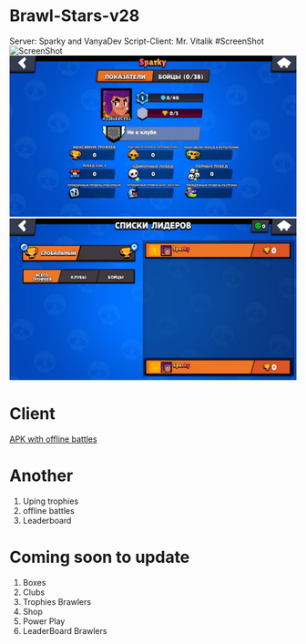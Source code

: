 # Brawl-Stars-v28
Server: Sparky and VanyaDev
Script-Client: Mr. Vitalik
#ScreenShot
![ScreenShot](https://cdn.discordapp.com/attachments/817282221177569332/817717138256560188/Screenshot_20210306-131235_Modern_Brawl.jpg)
![ScreenShot](IMG_20220606_103755_702.jpg)
![ScreenShot](IMG_20220606_103753_419.jpg)



# Client
[APK with offline battles](https://mega.nz/file/aCoz2aZZ#b4hJPUNnY_dikGuUmJO3ttJfMmwQOetSDlxrg-1_kZc)

# Another
1. Uping trophies
2. offline battles
3. Leaderboard

# Coming soon to update
1. Boxes
2. Clubs
3. Trophies Brawlers
4. Shop
5. Power Play
6. LeaderBoard Brawlers 

